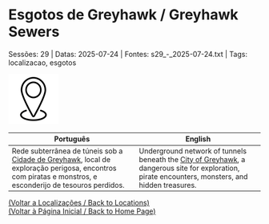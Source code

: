 
# Esgotos de Greyhawk / Greyhawk Sewers

Sessões: 29 | Datas: 2025-07-24 | Fontes: s29_-_2025-07-24.txt | Tags: localizacao, esgotos

![Esgotos de Greyhawk](blank.png)

| Português | English |
|-----------|---------|
| Rede subterrânea de túneis sob a [Cidade de Greyhawk](cidade_de_greyhawk.md), local de exploração perigosa, encontros com piratas e monstros, e esconderijo de tesouros perdidos. | Underground network of tunnels beneath the [City of Greyhawk](cidade_de_greyhawk.md), a dangerous site for exploration, pirate encounters, monsters, and hidden treasures. |

[(Voltar a Localizações / Back to Locations)](localizacoes.md)  
[(Voltar à Página Inicial / Back to Home Page)](home.md)



















